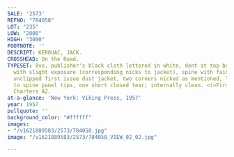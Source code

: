 ```yaml
---
SALE: '2573'
REFNO: "784058"
LOT: "235"
LOW: "2000"
HIGH: "3000"
FOOTNOTE: ''
DESCRIPT: KEROUAC, JACK.
CROSSHEAD: On the Road.
TYPESET: 8vo, publisher's black cloth lettered in white, dent at top board corners
  with slight exposure (corresponding nicks to jacket), spine with faint spotting;
  unclipped first issue dust jacket, two corners nicked as mentioned, light rubbing
  to spine panel tips, one short closed tear; internally clean. <i>First edition.</i>
  Charters A2.
at-a-glance: 'New York: Viking Press, 1957'
year: 1957
pullquote: ''
background_color: "#ffffff"
images:
- "/v1621889583/2573/784058.jpg"
image: "/v1621889583/2573/784058_VIEW_02_02.jpg"

---
```

